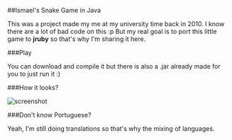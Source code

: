 ##Ismael's Snake Game in Java

This was a project made my me at my university time back in 2010. I know there are a lot of bad code on this :p
But my real goal is to port this little game to **jruby** so that's why I'm sharing it here.

###Play

You can download and compile it but there is also a .jar already made for you to just run it :)

###How it looks?

![screenshot](http://f.cl.ly/items/3T1H3l1U29462X1G1A0H/snake.jpg)

###Don't know Portuguese?

Yeah, I'm still doing translations so that's why the mixing of languages.
